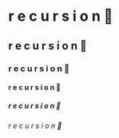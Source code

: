 # r e c u r s i o n 🤯
## r e c u r s i o n 🤯
### r e c u r s i o n 🤯
#### r e c u r s i o n 🤯
##### r e c u r s i o n 🤯
###### r e c u r s i o n 🤯

